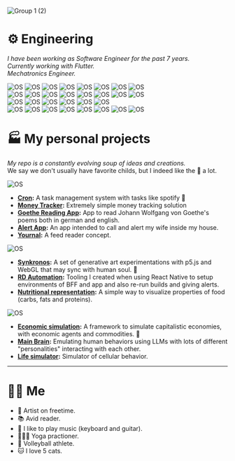 ![Group 1 (2)](https://github.com/pietroid/pietroid/assets/22605271/517f75d4-8efe-4bea-95d0-aa5de46d3103)

# ⚙️ Engineering

_I have been working as Software Engineer for the past 7 years._ <br/>
_Currently working with Flutter._ <br/>
_Mechatronics Engineer._ <br/>

![OS](https://img.shields.io/badge/2022-informational?color=2f5499) ![OS](https://img.shields.io/badge/@QuintoAndar-2+%20Year-informational?labelColor=e88707) 
![OS](https://img.shields.io/badge/Flutter-informational?logo=flutter&color=36a128&logoColor=white) 
![OS](https://img.shields.io/badge/Swift-informational?logo=swift&color=133b0e&logoColor=white) 
![OS](https://img.shields.io/badge/Firebase-informational?logo=firebase&color=133b0e&logoColor=white) 
![OS](https://img.shields.io/badge/Flutter%20Bloc-informational?color=133b0e&logoColor=white) 
![OS](https://img.shields.io/badge/Google%20Maps-informational?color=133b0e&logoColor=white) 
![OS](https://img.shields.io/badge/FCM-informational?color=133b0e&logoColor=white)
<br/>
![OS](https://img.shields.io/badge/2020-informational?color=2f5499)
![OS](https://img.shields.io/badge/@RaiaDrogasil-1%20Year-informational?color=2f5499&labelColor=6b4009)
![OS](https://img.shields.io/badge/React%20Native-informational?logo=react&color=36a128&logoColor=white)
![OS](https://img.shields.io/badge/Node.js-informational?logo=node.js&color=36a128&logoColor=white)
![OS](https://img.shields.io/badge/Typescript-informational?logo=typescript&color=36a128&logoColor=white)
![OS](https://img.shields.io/badge/GraphQL-informational?logo=typescript&color=133b0e&logoColor=white)
![OS](https://img.shields.io/badge/GraphQL-informational?logo=graphql&color=133b0e&logoColor=white)
![OS](https://img.shields.io/badge/MongoDB-informational?logo=mongodb&color=133b0e&logoColor=white)
<br/>
![OS](https://img.shields.io/badge/2019-informational?color=2f5499) 
![OS](https://img.shields.io/badge/@Indigo%20Labs-1%20Year-informational?color=2f5499&labelColor=6b4009) 
![OS](https://img.shields.io/badge/Android-informational?logo=android&color=36a128&logoColor=white)
![OS](https://img.shields.io/badge/Node.js-informational?logo=node.js&color=133b0e&logoColor=white)
![OS](https://img.shields.io/badge/EC2-informational?logo=amazon-ec2&color=133b0e&logoColor=white)
![OS](https://img.shields.io/badge/MySQL-informational?logo=mysql&color=133b0e&logoColor=white)
<br/>
![OS](https://img.shields.io/badge/2014-informational?color=2f5499) 
![OS](https://img.shields.io/badge/@Mechatronics%20Engineering%20Degree-5%20Year-informational?color=2f5499&labelColor=6b4009) 
![OS](https://img.shields.io/badge/Android-informational?logo=android&color=133b0e&logoColor=white)
![OS](https://img.shields.io/badge/Arduino-informational?logo=arduino&color=133b0e&logoColor=white)
![OS](https://img.shields.io/badge/Python-informational?logo=python&color=133b0e&logoColor=white)
![OS](https://img.shields.io/badge/Embedded%20C-informational?logo=C&color=133b0e&logoColor=white)
![OS](https://img.shields.io/badge/Assembly-informational?logo=assembly&color=133b0e&logoColor=white)
![OS](https://img.shields.io/badge/Unity-informational?logo=unity&color=133b0e&logoColor=white)


# 🏭 My personal projects

_My repo is a constantly evolving soup of ideas and creations._
<br/>
We say we don't usually have favorite childs, but I indeed like the 🥇 a lot.

![OS](https://img.shields.io/badge/Flutter-informational?logo=flutter&color=purple) 
* **[Cron](https://github.com/pietroid/cron):** A task management system with tasks like spotify 🥇
* **[Money Tracker](https://github.com/pietroid/money_tracker):** Extremely simple money tracking solution
* **[Goethe Reading App](https://github.com/pietroid/goethe-reading-app):** App to read Johann Wolfgang von Goethe's poems both in german and english.
* **[Alert App](https://github.com/pietroid/alert_app):** An app intended to call and alert my wife inside my house.
* **[Yournal](https://github.com/pietroid/yournal-flutter):** A feed reader concept.

![OS](https://img.shields.io/badge/Javascript-informational?logo=javascript&color=purple)
* **[Synkronos](https://github.com/pietroid/synkronos):** A set of generative art experimentations with p5.js and WebGL that may sync with human soul. 🥇
* **[RD Automation](https://github.com/pietroid/rd_automation):** Tooling I created when using React Native to setup environments of BFF and app and also re-run builds and giving alerts.
* **[Nutritional representation](https://github.com/pietroid/nutritional-representation):** A simple way to visualize properties of food (carbs, fats and proteins).

![OS](https://img.shields.io/badge/Python-informational?logo=python&color=purple) 
* **[Economic simulation](https://github.com/pietroid/economic-simulation):** A framework to simulate capitalistic economies, with economic agents and commodities. 🥇
* **[Main Brain](https://github.com/pietroid/mainbrain):** Emulating human behaviors using LLMs with lots of different "personalities" interacting with each other.
* **[Life simulator](https://github.com/pietroid/life-simulator):** Simulator of cellular behavior.
* **

# 🧑🏾 Me

* 🎨 Artist on freetime.
* 📚 Avid reader.
* 🎹 I like to play music (keyboard and guitar).
* 🧘🏾‍♂️ Yoga practioner.
* 🏐 Volleyball athlete.
* 🐱 I love 5 cats.


